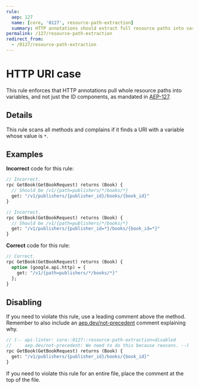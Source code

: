 ```yaml
---
rule:
  aep: 127
  name: [core, '0127', resource-path-extraction]
  summary: HTTP annotations should extract full resource paths into variables.
permalink: /127/resource-path-extraction
redirect_from:
  - /0127/resource-path-extraction
---
```


# HTTP URI case

This rule enforces that HTTP annotations pull whole resource paths into
variables, and not just the ID components, as mandated in [AEP-127][].

## Details

This rule scans all methods and complains if it finds a URI with a variable
whose value is `*`.

## Examples

**Incorrect** code for this rule:

```proto
// Incorrect.
rpc GetBook(GetBookRequest) returns (Book) {
  // Should be /v1/{path=publishers/*/books/*}
  get: "/v1/publishers/{publisher_id}/books/{book_id}"
}
```

```proto
// Incorrect.
rpc GetBook(GetBookRequest) returns (Book) {
  // Should be /v1/{path=publishers/*/books/*}
  get: "/v1/publishers/{publisher_id=*}/books/{book_id=*}"
}
```

**Correct** code for this rule:

```proto
// Correct.
rpc GetBook(GetBookRequest) returns (Book) {
  option (google.api.http) = {
    get: "/v1/{path=publishers/*/books/*}"
  };
}
```

## Disabling

If you need to violate this rule, use a leading comment above the method.
Remember to also include an [aep.dev/not-precedent][] comment explaining why.

```proto
// (-- api-linter: core::0127::resource-path-extraction=disabled
//     aep.dev/not-precedent: We need to do this because reasons. --)
rpc GetBook(GetBookRequest) returns (Book) {
  get: "/v1/publishers/{publisher_id}/books/{book_id}"
}
```

If you need to violate this rule for an entire file, place the comment at the
top of the file.

[aep-127]: https://aep.dev/127
[aep.dev/not-precedent]: https://aep.dev/not-precedent
